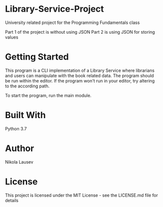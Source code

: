 # Library-Service-Project
University related project for the Programming Fundamentals class

Part 1 of the project is without using JSON
Part 2 is using JSON for storing values

# Getting Started
This program is a CLI implementation of a Library Service where librarians and users can manipulate with the book related data. The program should be run within the editor. 
If the program won't run in your editor, try altering to the according path.

To start the program, run the main module.

# Built With
Python 3.7

# Author
Nikola Lausev

# License
This project is licensed under the MIT License - see the LICENSE.md file for details

